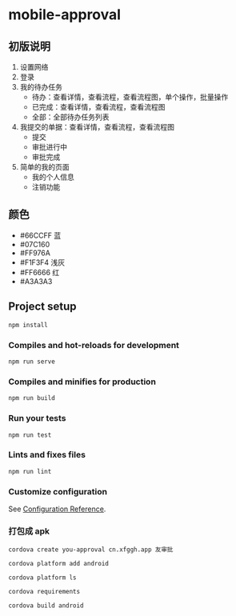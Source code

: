 # mobile-approval

## 初版说明
1. 设置网络
2. 登录
3. 我的待办任务
    - 待办：查看详情，查看流程，查看流程图，单个操作，批量操作
    - 已完成：查看详情，查看流程，查看流程图
    - 全部：全部待办任务列表
4. 我提交的单据：查看详情，查看流程，查看流程图
    - 提交
    - 审批进行中
    - 审批完成
5. 简单的我的页面
    - 我的个人信息
    - 注销功能

## 颜色
- #66CCFF 蓝
- #07C160
- #FF976A
- #F1F3F4 浅灰
- #FF6666 红
- #A3A3A3

## Project setup
```
npm install
```

### Compiles and hot-reloads for development
```
npm run serve
```

### Compiles and minifies for production
```
npm run build
```

### Run your tests
```
npm run test
```

### Lints and fixes files
```
npm run lint
```

### Customize configuration
See [Configuration Reference](https://cli.vuejs.org/config/).


### 打包成 apk
```
cordova create you-approval cn.xfggh.app 友审批

cordova platform add android

cordova platform ls

cordova requirements

cordova build android
```